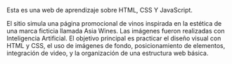 Esta es una web de aprendizaje sobre HTML, CSS  Y JavaScript.

El sitio simula una página promocional de vinos inspirada en la estética de una marca ficticia llamada Asia Wines. Las imágenes fueron realizadas con Inteligencia Artificial. El objetivo principal es practicar el diseño visual con HTML y CSS, el uso de imágenes de fondo, posicionamiento de elementos, integración de video, y la organización de una estructura web básica.